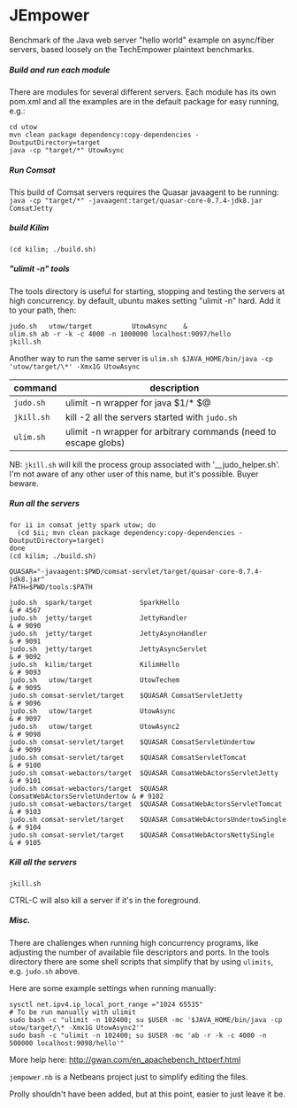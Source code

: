 # JEmpower

Benchmark of the Java web server "hello world" example on async/fiber servers, based loosely on the TechEmpower plaintext benchmarks.


##### Build and run each module

There are modules for several different servers.
Each module has its own pom.xml and all the examples are in the default package for easy running, e.g.:

```
cd utow
mvn clean package dependency:copy-dependencies -DoutputDirectory=target
java -cp "target/*" UtowAsync
```


##### Run Comsat

This build of Comsat servers requires the Quasar javaagent to be running:
`java -cp "target/*" -javaagent:target/quasar-core-0.7.4-jdk8.jar ComsatJetty`


##### build Kilim

`(cd kilim; ./build.sh)`


##### "ulimit -n" tools

The tools directory is useful for starting, stopping and testing the servers at high concurrency.
by default, ubuntu makes setting "ulimit -n" hard.
Add it to your path, then:

```
judo.sh   utow/target          UtowAsync    &
ulim.sh ab -r -k -c 4000 -n 1000000 localhost:9097/hello
jkill.sh
```
Another way to run the same server is
`ulim.sh $JAVA_HOME/bin/java -cp 'utow/target/\*' -Xmx1G UtowAsync`

command | description
-------|-------
`judo.sh` | ulimit -n wrapper for java $1/* $@
`jkill.sh` | kill -2 all the servers started with `judo.sh`
`ulim.sh` | ulimit -n wrapper for arbitrary commands (need to escape globs)

NB: `jkill.sh` will kill the process group associated with '__judo_helper.sh'.
I'm not aware of any other user of this name, but it's possible. Buyer beware.


##### Run all the servers

```
for ii in comsat jetty spark utow; do
  (cd $ii; mvn clean package dependency:copy-dependencies -DoutputDirectory=target)
done
(cd kilim; ./build.sh)

QUASAR="-javaagent:$PWD/comsat-servlet/target/quasar-core-0.7.4-jdk8.jar"
PATH=$PWD/tools:$PATH

judo.sh  spark/target            SparkHello                             & # 4567
judo.sh  jetty/target            JettyHandler                           & # 9090
judo.sh  jetty/target            JettyAsyncHandler                      & # 9091
judo.sh  jetty/target            JettyAsyncServlet                      & # 9092
judo.sh  kilim/target            KilimHello                             & # 9093
judo.sh   utow/target            UtowTechem                             & # 9095
judo.sh comsat-servlet/target    $QUASAR ComsatServletJetty             & # 9096
judo.sh   utow/target            UtowAsync                              & # 9097
judo.sh   utow/target            UtowAsync2                             & # 9098
judo.sh comsat-servlet/target    $QUASAR ComsatServletUndertow          & # 9099
judo.sh comsat-servlet/target    $QUASAR ComsatServletTomcat            & # 9100
judo.sh comsat-webactors/target  $QUASAR ComsatWebActorsServletJetty    & # 9101
judo.sh comsat-webactors/target  $QUASAR ComsatWebActorsServletUndertow & # 9102
judo.sh comsat-webactors/target  $QUASAR ComsatWebActorsServletTomcat   & # 9103
judo.sh comsat-servlet/target    $QUASAR ComsatWebActorsUndertowSingle  & # 9104
judo.sh comsat-servlet/target    $QUASAR ComsatWebActorsNettySingle     & # 9105
```


##### Kill all the servers

```
jkill.sh
```

CTRL-C will also kill a server if it's in the foreground.


##### Misc.

There are challenges when running high concurrency programs, like adjusting the number of available file descriptors and ports.
In the tools directory there are some shell scripts that simplify that by using `ulimits`, e.g. `judo.sh` above.

Here are some example settings when running manually:

```
sysctl net.ipv4.ip_local_port_range ="1024 65535"
# To be run manually with ulimit
sudo bash -c "ulimit -n 102400; su $USER -mc '$JAVA_HOME/bin/java -cp utow/target/\* -Xmx1G UtowAsync2'"
sudo bash -c "ulimit -n 102400; su $USER -mc 'ab -r -k -c 4000 -n 500000 localhost:9098/hello'"
```

More help here: http://gwan.com/en_apachebench_httperf.html

`jempower.nb` is a Netbeans project just to simplify editing the files.

Prolly shouldn't have been added, but at this point, easier to just leave it be.

